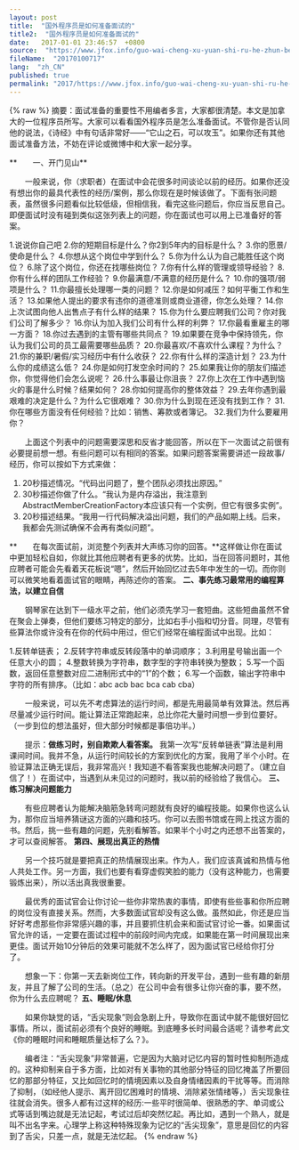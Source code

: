 ```yaml
---
layout: post
title:  "国外程序员是如何准备面试的"
title2:  "国外程序员是如何准备面试的"
date:   2017-01-01 23:46:57  +0800
source:  "https://www.jfox.info/guo-wai-cheng-xu-yuan-shi-ru-he-zhun-bei-mian-shi-de.html"
fileName:  "20170100717"
lang:  "zh_CN"
published: true
permalink: "2017/https://www.jfox.info/guo-wai-cheng-xu-yuan-shi-ru-he-zhun-bei-mian-shi-de.html"
---
```

{% raw %}
摘要：面试准备的重要性不用编者多言，大家都很清楚。本文是加拿大的一位程序员所写。大家可以看看国外程序员是怎么准备面试。不管你是否认同他的说法，《诗经》中有句话非常好——“它山之石，可以攻玉”。如果你还有其他面试准备方法，不妨在评论或微博中和大家一起分享。

**　　一、开门见山**

　　一般来说，你（求职者）在面试中会花很多时间谈论以前的经历。如果你还没有想出你的最具代表性的经历/案例，那么你现在是时候该做了。下面有张问题表，虽然很多问题看似比较低级，但相信我，看完这些问题后，你应当反思自己。即便面试时没有碰到类似这张列表上的问题，你在面试也可以用上已准备好的答案。

1.说说你自己吧
2.你的短期目标是什么？你2到5年内的目标是什么？
3.你的愿景/使命是什么？
4.你想从这个岗位中学到什么？
5.你为什么认为自己能胜任这个岗位？
6.除了这个岗位，你还在找哪些岗位？
7.你有什么样的管理或领导经验？
8.你有什么样的团队工作经验？
9.你最满意/不满意的经历是什么？
10.你的强项/弱项是什么？
11.你最擅长处理哪一类的问题？
12.你是如何减压？如何平衡工作和生活？
13.如果他人提出的要求有违你的道德准则或商业道德，你怎么处理？
14.你上次试图向他人出售点子有什么样的结果？
15.你为什么要应聘我们公司？你对我们公司了解多少？
16.你认为加入我们公司有什么样的利弊？
17.你最看重雇主的哪一方面？
18.你过去遇到的主管有哪些共同点？
19.如果要在竞争中保持领先，你认为我们公司的员工最需要哪些品质？
20.你最喜欢/不喜欢什么课程？为什么？
21.你的兼职/暑假/实习经历中有什么收获？
22.你有什么样的深造计划？
23.为什么你的成绩这么低？
24.你是如何打发空余时间的？
25.如果我让你的朋友们描述你，你觉得他们会怎么说呢？
26.什么事最让你沮丧？
27.你上次在工作中遇到恼火的事是什么时候？结果如何？
28.你如何提高你的整体效益？
29.去年你遇到最艰难的决定是什么？为什么它很艰难？
30.你为什么到现在还没有找到工作？
31.你在哪些方面没有任何经验？比如：销售、筹款或者簿记。
32.我们为什么要雇用你？

　　上面这个列表中的问题需要深思和反省才能回答，所以在下一次面试之前很有必要提前想一想。有些问题可以有相同的答案。如果问题答案需要讲述一段故事/经历，你可以按如下方式来做：

1. 20秒描述情况。“代码出问题了，整个团队必须找出原因。”
2. 30秒描述你做了什么。“我认为是内存溢出，我注意到AbstractMemberCreationFactory本应该只有一个实例，但它有很多实例”。
3. 20秒描述结果。“我用一行代码解决溢出问题，我们的产品如期上线。后来，我都会先测试确保不会再有类似问题”。

**　　在每次面试前，浏览整个列表并大声练习你的回答。**这样做让你在面试中更加轻松自如，你就比其他应聘者有更多的优势。比如，当在回答问题时，其他应聘者可能会先看着天花板说“嗯”，然后开始回忆过去5年中发生的一切。而你则可以微笑地看着面试官的眼睛，再陈述你的答案。
**二、事先练习最常用的编程算法，以建立自信**

　　钢琴家在达到下一级水平之前，他们必须先学习一套短曲。这些短曲虽然不曾在聚会上弹奏，但他们要练习特定的部分，比如右手小指和切分音。同理，尽管有些算法你或许没有在你的代码中用过，但它们经常在编程面试中出现。比如：

1.反转单链表；
2.反转字符串或反转段落中的单词顺序；
3.利用星号输出画一个任意大小的圆；
4.整数转换为字符串，数字型的字符串转换为整数；
5.写一个函数，返回任意整数对应二进制形式中的“1”的个数；
6.写一个函数，输出字符串中字符的所有排序。（比如：abc acb bac bca cab cba）

　　一般来说，可以先不考虑算法的运行时间，都是先用最简单有效算法。然后再尽量减少运行时间。能让算法正常跑起来，总比你花大量时间想一步到位要好。（一步到位的想法虽好，但大部分时候都是事倍功半。）

　　提示：**做练习时，别自欺欺人看答案。**
我第一次写“反转单链表”算法是利用课间时间。我并不急，从运行时间较长的方案到优化的方案，我用了半个小时。在验证算法正确无误后，我非常高兴！我知道不看答案我也能解决问题了。（建立自信了！）在面试中，当遇到从未见过的问题时，我以前的经验给了我信心。
**三、练习解决问题能力**

　　有些应聘者认为能解决脑筋急转弯问题就有良好的编程技能。如果你也这么认为，那你应当培养猜谜这方面的兴趣和技巧。你可以去图书馆或在网上找这方面的书。然后，挑一些有趣的问题，先别看解答。如果半个小时之内还想不出答案的，才可以查阅解答。
**第四、展现出真正的热情**

　　另一个技巧就是要把真正的热情展现出来。作为人，我们应该真诚和热情与他人共处工作。另一方面，我们也要有看穿虚假笑脸的能力（没有这种能力，也需要锻炼出来），所以活出真我很重要。

　　最优秀的面试官会让你讨论一些你非常热衷的事情，即使有些些事和你所应聘的岗位没有直接关系。然而，大多数面试官却没有这么做。虽然如此，你还是应当好好考虑那些你非常感兴趣的事，并且要抓住机会来和面试官讨论一番。如果面试官允许的话，一定要在面试过程中的前段时间内完成，如果能在第一时间展现出来更佳。面试开始10分钟后的效果可能就不怎么样了，因为面试官已经给你打分了。

　　想象一下：你第一天去新岗位工作，转向新的开发平台，遇到一些有趣的新朋友，并且了解了公司的生活。（总之）在公司中会有很多让你兴奋的事，要不然，你为什么去应聘呢？
**五、睡眠/休息**

　　如果你缺觉的话，“舌尖现象”则会急剧上升，导致你在面试中就不能很好回忆事情。所以，面试前必须有个良好的睡眠。到底睡多长时间最合适呢？请参考此文《你的睡眠时间和睡眠质量达标了么？》。

　　编者注：“舌尖现象”非常普遍，它是因为大脑对记忆内容的暂时性抑制所造成的。这种抑制来自于多方面，比如对有关事物的其他部分特征的回忆掩盖了所要回忆的那部分特征，又比如回忆时的情境因素以及自身情绪因素的干扰等等。而消除了抑制，（如经他人提示、离开回忆困难时的情境、消除紧张情绪等，）舌尖现象往往就会消失。很多人都有过这样的经历:一些平时很简单、很熟悉的字、单词或公式等话到嘴边就是无法记起，考试过后却突然忆起。再比如，遇到一个熟人，就是叫不出名字来。心理学上称这种特殊现象为记忆的“舌尖现象”，意思是回忆的内容到了舌尖，只差一点，就是无法忆起。
{% endraw %}